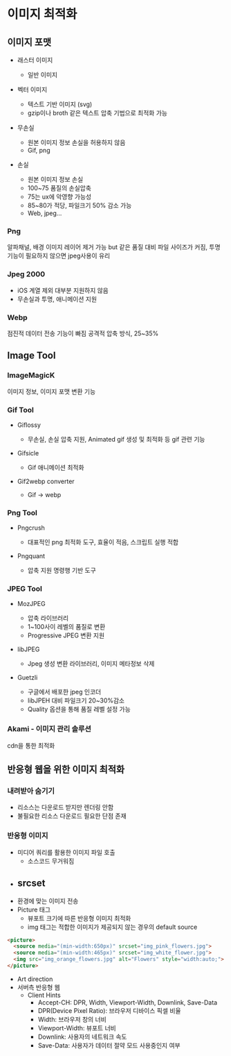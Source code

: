 # 이미지 최적화

## 이미지 포맷

- 래스터 이미지
  - 일반 이미지
- 벡터 이미지

  - 텍스트 기반 이미지 (svg)
  - gzip이나 broth 같은 텍스트 압축 기법으로 최적화 가능

- 무손실
  - 원본 이미지 정보 손실을 허용하지 않음
  - Gif, png
- 손실
  - 원본 이미지 정보 손실
  - 100~75 품질의 손실압축
  - 75는 ux에 악영향 가능성
  - 85~80가 적당, 파일크기 50% 감소 가능
  - Web, jpeg…

### Png

알파채널, 배경 이미지 레이어 제거 가능 but 같은 품질 대비 파일 사이즈가 커짐, 투명 기능이 필요하지 않으면 jpeg사용이 유리

### Jpeg 2000

- iOS 계열 제외 대부분 지원하지 않음
- 무손실과 투명, 애니메이션 지원

### Webp

점진적 데이터 전송 기능이 빠짐
공격적 압축 방식, 25~35%

## Image Tool

### ImageMagicK

이미지 정보, 이미지 포맷 변환 기능

### Gif Tool

- Giflossy

  - 무손실, 손실 압축 지원, Animated gif 생성 및 최적화 등 gif 관련 기능

- Gifsicle

  - Gif 애니메이션 최적화

- Gif2webp converter
  - Gif -> webp

### Png Tool

- Pngcrush

  - 대표적인 png 최적화 도구, 효율이 적음, 스크립트 실행 적합

- Pngquant
  - 압축 지원 명령행 기반 도구

### JPEG Tool

- MozJPEG

  - 압축 라이브러리
  - 1~100사이 레벨의 품질로 변환
  - Progressive JPEG 변환 지원

- libJPEG

  - Jpeg 생성 변환 라이브러리, 이미지 메타정보 삭제

- Guetzli
  - 구글에서 배포한 jpeg 인코더
  - libJPEH 대비 파일크기 20~30%감소
  - Quality 옵션을 통해 품질 레벨 설정 가능

### Akami - 이미지 관리 솔루션
cdn을 통한 최적화

## 반응형 웹을 위한 이미지 최적화

### 내려받아 숨기기
- 리소스는 다운로드 받지만 렌더링 안함
- 불필요한 리소스 다운로드 필요한 단점 존재


### 반응형 이미지
- 미디어 쿼리를 활용한 이미지 파일 호출
  - 소스코드 무거워짐
- srcset
  - 
- 환경에 맞는 이미지 전송
- Picture 태그
  - 뷰포트 크기에 따른 반응형 이미지 최적화
  - img 태그는 적합한 이미지가 제공되지 않는 경우의 default source
```html
<picture>
  <source media="(min-width:650px)" srcset="img_pink_flowers.jpg">
  <source media="(min-width:465px)" srcset="img_white_flower.jpg">
  <img src="img_orange_flowers.jpg" alt="Flowers" style="width:auto;">
</picture>
```
- Art direction
- 서버측 반응형 웹
  - Client Hints
    - Accept-CH: DPR, Width, Viewport-Width, Downlink, Save-Data
    - DPR(Device Pixel Ratio): 브라우저 디바이스 픽셀 비율
    - Width: 브라우저 창의 너비
    - Viewport-Width: 뷰포트 너비
    - Downlink: 사용자의 네트워크 속도
    - Save-Data: 사용자가 데이터 절약 모드 사용중인지 여부

